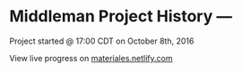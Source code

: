 # Middleman Project History —
Project started @ 17:00 CDT on October 8th, 2016

View live progress on [materiales.netlify.com]()
